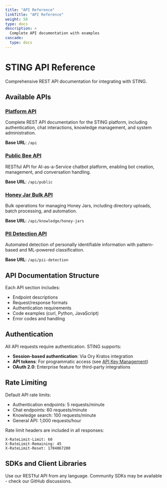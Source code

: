 ```yaml
---
title: "API Reference"
linkTitle: "API Reference"
weight: 50
type: docs
description: >
  Complete API documentation with examples
cascade:
  type: docs
---
```


# STING API Reference

Comprehensive REST API documentation for integrating with STING.

## Available APIs

### [Platform API](api-reference/)
Complete REST API documentation for the STING platform, including authentication, chat interactions, knowledge management, and system administration.

**Base URL**: `/api`

### [Public Bee API](public-bee-api/)
RESTful API for AI-as-a-Service chatbot platform, enabling bot creation, management, and conversation handling.

**Base URL**: `/api/public`

### [Honey Jar Bulk API](honey-jar-bulk-api/)
Bulk operations for managing Honey Jars, including directory uploads, batch processing, and automation.

**Base URL**: `/api/knowledge/honey-jars`

### [PII Detection API](pii-detection-api/)
Automated detection of personally identifiable information with pattern-based and ML-powered classification.

**Base URL**: `/api/pii-detection`

## API Documentation Structure

Each API section includes:
- Endpoint descriptions
- Request/response formats
- Authentication requirements
- Code examples (curl, Python, JavaScript)
- Error codes and handling

## Authentication

All API requests require authentication. STING supports:
- **Session-based authentication**: Via Ory Kratos integration
- **API tokens**: For programmatic access (see [API Key Management](api-reference/#api-key-management-admin-only))
- **OAuth 2.0**: Enterprise feature for third-party integrations

## Rate Limiting

Default API rate limits:
- Authentication endpoints: 5 requests/minute
- Chat endpoints: 60 requests/minute
- Knowledge search: 100 requests/minute
- General API: 1,000 requests/hour

Rate limit headers are included in all responses:
```
X-RateLimit-Limit: 60
X-RateLimit-Remaining: 45
X-RateLimit-Reset: 1704067200
```

## SDKs and Client Libraries

Use our RESTful API from any language. Community SDKs may be available - check our GitHub discussions.
